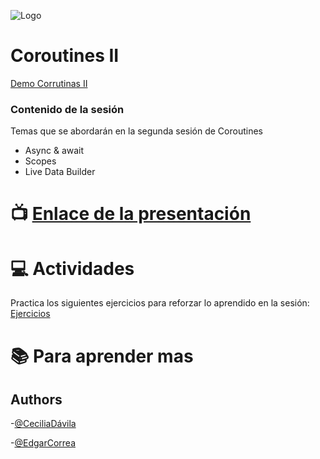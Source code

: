![Logo](https://camo.githubusercontent.com/c7e73620fbad27a82687694ce66ef5b225b3145f4dc8ab55dc8adf9c75cfe0f8/68747470733a2f2f6d69726f2e6d656469756d2e636f6d2f6d61782f3830302f312a3174445a775564334e4d5175496a5a566b762d7230772e706e67)

# Coroutines II

[Demo Corrutinas II](https://github.com/ECorreaWize/DemoCorrutinas2)

### Contenido de la sesión

Temas que se abordarán en la segunda sesión de Coroutines
- Async & await
- Scopes
- Live Data Builder


# :tv:  [Enlace de la presentación](https://docs.google.com/presentation/d/1D5kzOH2PvbGqODRDa9L982Mbsza_fdPkUFFZYKkjlzM/edit?usp=sharing)

# :computer:  Actividades 
Practica los siguientes ejercicios para reforzar lo aprendido en la sesión:
[Ejercicios](#)

# :books: Para aprender mas 

## Authors

-[@CeciliaDávila](https://github.com/cecydb11-wizeline)

-[@EdgarCorrea](https://github.com/ECorreaWize)
